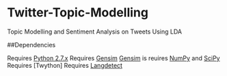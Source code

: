# Twitter-Topic-Modelling <br />
Topic Modelling and Sentiment Analysis on Tweets Using LDA  <br />

##Dependencies

Requires [Python 2.7.x]
Requires [Gensim]
[Gensim] is reuires [NumPy] and [SciPy]
Requires [Twython]
Requires [Langdetect]





[Python 2.7.x]:https://www.python.org/downloads/
[Gensim]:https://pypi.python.org/pypi/gensim
[Numpy]:http://www.scipy.org/install.html
[SciPy]:http://www.scipy.org/install.html
[langdetect]:https://pypi.python.org/pypi/langdetect

